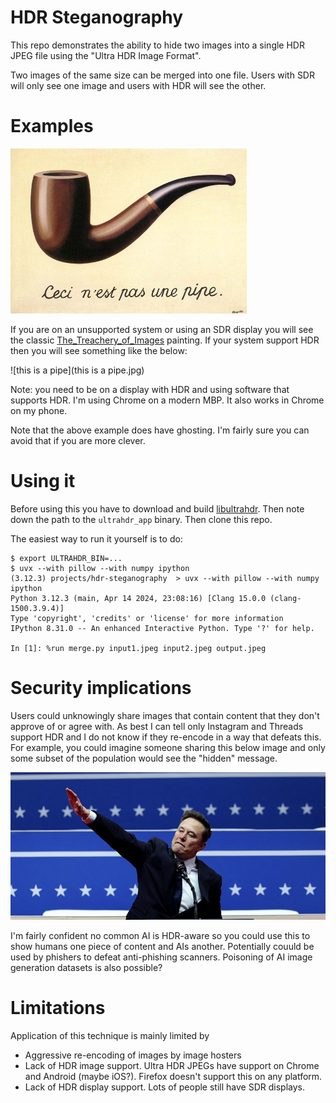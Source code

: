 # HDR Steganography

This repo demonstrates the ability to hide two images into a single HDR JPEG file using the "Ultra HDR Image Format".

Two images of the same size can be merged into one file. Users with SDR will only see one image and users with HDR will see the other.

# Examples

![this is a pipe](pipe_hdr.jpg)

If you are on an unsupported system or using an SDR display you will see the classic [The_Treachery_of_Images](https://en.wikipedia.org/wiki/The_Treachery_of_Images) painting. If your system support HDR then you will see something like the below:

![this is a pipe](this is a pipe.jpg)

Note: you need to be on a display with HDR and using software that supports HDR. I'm using Chrome on a modern MBP. It also works in Chrome on my phone.

Note that the above example does have ghosting. I'm fairly sure you can avoid that if you are more clever.

# Using it

Before using this you have to download and build [libultrahdr](https://github.com/google/libultrahdr/). Then note down the path to the `ultrahdr_app` binary. Then clone this repo.

The easiest way to run it yourself is to do:

```
$ export ULTRAHDR_BIN=...
$ uvx --with pillow --with numpy ipython
(3.12.3) projects/hdr-steganography  > uvx --with pillow --with numpy ipython
Python 3.12.3 (main, Apr 14 2024, 23:08:16) [Clang 15.0.0 (clang-1500.3.9.4)]
Type 'copyright', 'credits' or 'license' for more information
IPython 8.31.0 -- An enhanced Interactive Python. Type '?' for help.

In [1]: %run merge.py input1.jpeg input2.jpeg output.jpeg

```

# Security implications

Users could unknowingly share images that contain content that they don't approve of or agree with. As best I can tell only Instagram and Threads support HDR and I do not know if they re-encode in a way that defeats this. For example, you could imagine someone sharing this below image and only some subset of the population would see the "hidden" message.

![elon](elon_hdr.jpg)

I'm fairly confident no common AI is HDR-aware so you could use this to show humans one piece of content and AIs another. Potentially couuld be used by phishers to defeat anti-phishing scanners. Poisoning of AI image generation datasets is also possible?

# Limitations

Application of this technique is mainly limited by

- Aggressive re-encoding of images by image hosters
- Lack of HDR image support. Ultra HDR JPEGs have support on Chrome and Android (maybe iOS?). Firefox doesn't support this on any platform.
- Lack of HDR display support. Lots of people still have SDR displays.
